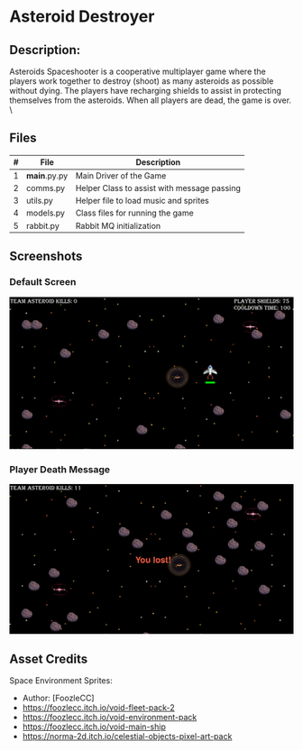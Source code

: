 # Asteroid Destroyer

## Description:

Asteroids Spaceshooter is a cooperative multiplayer game where the players work together to destroy (shoot) as many asteroids as possible without dying. The players have recharging shields to assist in protecting themselves from the asteroids. When all players are dead, the game is over.
\

## Files

|   #    | File                    | Description                                          |
| :---:  | ----------------------- | ---------------------------------------------------- |
|   1    | __main__.py.py          | Main Driver of the Game                              |
|   2    | comms.py                | Helper Class to assist with message passing          |
|   3    | utils.py                | Helper file to load music and sprites                |
|   4    | models.py               | Class files for running the game                     |
|   5    | rabbit.py               | Rabbit MQ initialization                             |

## Screenshots

### Default Screen
![DefaultScreen](https://github.com/Byron-Dowling/Assets/blob/main/Images/asteroids_screenshot.png?raw=true)

### Player Death Message
![PlayerDeath](https://github.com/Byron-Dowling/Assets/blob/main/Images/asteroids_lose_screen.png?raw=true)


## Asset Credits
Space Environment Sprites:
   - Author: [FoozleCC]
   - https://foozlecc.itch.io/void-fleet-pack-2
   - https://foozlecc.itch.io/void-environment-pack
   - https://foozlecc.itch.io/void-main-ship 
   - https://norma-2d.itch.io/celestial-objects-pixel-art-pack
